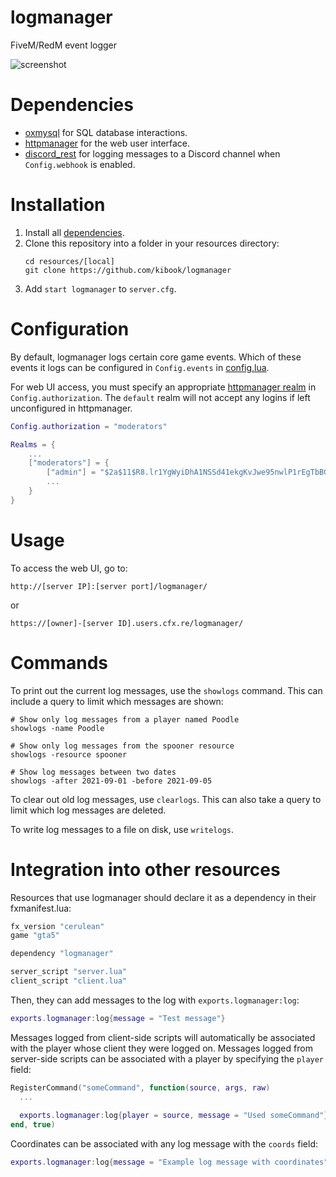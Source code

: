 # logmanager

FiveM/RedM event logger

![screenshot](https://i.imgur.com/4Am0Win.png)

# Dependencies

- [oxmysql](https://github.com/overextended/oxmysql) for SQL database interactions.
- [httpmanager](https://github.com/kibook/httpmanager) for the web user interface.
- [discord_rest](https://github.com/kibook/discord_rest) for logging messages to a Discord channel when `Config.webhook` is enabled.

# Installation

1. Install all [dependencies](#dependencies).
2. Clone this repository into a folder in your resources directory:
   ```
   cd resources/[local]
   git clone https://github.com/kibook/logmanager
   ```
3. Add `start logmanager` to `server.cfg`.

# Configuration

By default, logmanager logs certain core game events. Which of these events it logs can be configured in `Config.events` in [config.lua](config.lua).

For web UI access, you must specify an appropriate [httpmanager realm](https://github.com/kibook/httpmanager#authorization) in `Config.authorization`. The `default` realm will not accept any logins if left unconfigured in httpmanager.

```lua
Config.authorization = "moderators"
```

```lua
Realms = {
	...
	["moderators"] = {
		["admin"] = "$2a$11$R8.lr1YgWyiDhA1NSSd41ekgKvJwe95nwlP1rEgTbBG09ObtoRcom",
		...
	}
}
```

# Usage

To access the web UI, go to:

```
http://[server IP]:[server port]/logmanager/
```
or
```
https://[owner]-[server ID].users.cfx.re/logmanager/
```

# Commands

To print out the current log messages, use the `showlogs` command. This can include a query to limit which messages are shown:

```
# Show only log messages from a player named Poodle
showlogs -name Poodle

# Show only log messages from the spooner resource
showlogs -resource spooner

# Show log messages between two dates
showlogs -after 2021-09-01 -before 2021-09-05
```

To clear out old log messages, use `clearlogs`. This can also take a query to limit which log messages are deleted.

To write log messages to a file on disk, use `writelogs`.

# Integration into other resources

Resources that use logmanager should declare it as a dependency in their fxmanifest.lua:

```lua
fx_version "cerulean"
game "gta5"

dependency "logmanager"

server_script "server.lua"
client_script "client.lua"
```

Then, they can add messages to the log with `exports.logmanager:log`:

```lua
exports.logmanager:log{message = "Test message"}
```

Messages logged from client-side scripts will automatically be associated with the player whose client they were logged on. Messages logged from server-side scripts can be associated with a player by specifying the `player` field:

```lua
RegisterCommand("someCommand", function(source, args, raw)
  ...
  
  exports.logmanager:log{player = source, message = "Used someCommand"}
end, true)
```

Coordinates can be associated with any log message with the `coords` field:

```lua
exports.logmanager:log{message = "Example log message with coordinates", coords = GetEntityCoords(PlayerPedId())}
```
